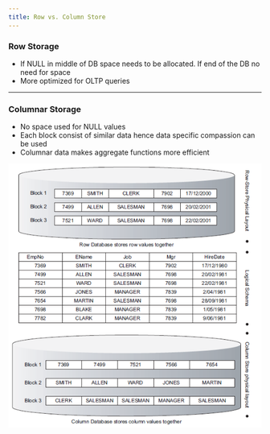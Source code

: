 ```yaml
---
title: Row vs. Column Store
---
```


### Row Storage

* If NULL in middle of DB space needs to be allocated. If end of the DB no need for space
* More optimized for OLTP queries

---

### Columnar Storage

* No space used for NULL values
* Each block consist of similar data hence data specific compassion can be used
* Columnar data makes aggregate functions more efficient

![Row vs Column Store|350](../../Data%20Analytics/Data%20Analytics%20Concepts/images/row-and-column-store.png)